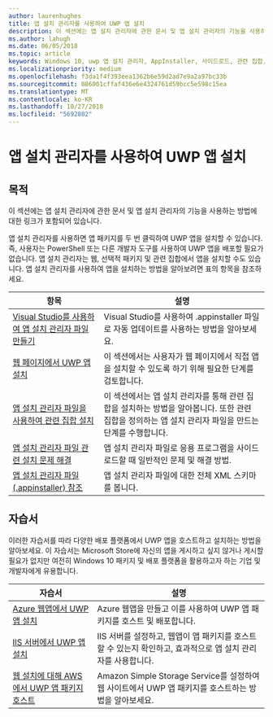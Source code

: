 ```yaml
---
author: laurenhughes
title: 앱 설치 관리자를 사용하여 UWP 앱 설치
description: 이 섹션에는 앱 설치 관리자에 관한 문서 및 앱 설치 관리자의 기능을 사용하는 방법에 대한 링크가 포함되어 있습니다.
ms.author: lahugh
ms.date: 06/05/2018
ms.topic: article
keywords: Windows 10, uwp 앱 설치 관리자, AppInstaller, 사이드로드, 관련 집합, 선택적 패키지
ms.localizationpriority: medium
ms.openlocfilehash: f3da1f4f393eea1362b6e59d2ad7e9a2a97bc33b
ms.sourcegitcommit: 086001cffaf436e6e4324761d59bcc5e598c15ea
ms.translationtype: MT
ms.contentlocale: ko-KR
ms.lasthandoff: 10/27/2018
ms.locfileid: "5692802"
---
```

# <a name="install-uwp-apps-with-app-installer"></a>앱 설치 관리자를 사용하여 UWP 앱 설치

## <a name="purpose"></a>목적
이 섹션에는 앱 설치 관리자에 관한 문서 및 앱 설치 관리자의 기능을 사용하는 방법에 대한 링크가 포함되어 있습니다. 

앱 설치 관리자를 사용하면 앱 패키지를 두 번 클릭하여 UWP 앱을 설치할 수 있습니다. 즉, 사용자는 PowerShell 또는 다른 개발자 도구를 사용하여 UWP 앱을 배포할 필요가 없습니다. 앱 설치 관리자는 웹, 선택적 패키지 및 관련 집합에서 앱을 설치할 수도 있습니다. 앱 설치 관리자를 사용하여 앱을 설치하는 방법을 알아보려면 표의 항목을 참조하세요.

| 항목 | 설명 |
|-------|-------------|
| [Visual Studio를 사용하여 앱 설치 관리자 파일 만들기](create-appinstallerfile-vs.md)| Visual Studio를 사용하여 .appinstaller 파일로 자동 업데이트를 사용하는 방법을 알아보세요. |
| [웹 페이지에서 UWP 앱 설치](installing-UWP-apps-web.md) | 이 섹션에서는 사용자가 웹 페이지에서 직접 앱을 설치할 수 있도록 하기 위해 필요한 단계를 검토합니다. |
| [앱 설치 관리자 파일을 사용하여 관련 집합 설치](install-related-set.md) | 이 섹션에서는 앱 설치 관리자를 통해 관련 집합을 설치하는 방법을 알아봅니다. 또한 관련 집합을 정의하는 앱 설치 관리자 파일을 만드는 단계를 수행합니다. |
| [앱 설치 관리자 파일 관련 설치 문제 해결](troubleshoot-appinstaller-issues.md) | 앱 설치 관리자 파일로 응용 프로그램을 사이드로드할 때 일반적인 문제 및 해결 방법. |
| [앱 설치 관리자 파일(.appinstaller) 참조](https://docs.microsoft.com/uwp/schemas/appinstallerschema/app-installer-file) | 앱 설치 관리자 파일에 대한 전체 XML 스키마를 봅니다. |

## <a name="tutorials"></a>자습서 

이러한 자습서를 따라 다양한 배포 플랫폼에서 UWP 앱을 호스트하고 설치하는 방법을 알아보세요. 이 자습서는 Microsoft Store에 자신의 앱을 게시하고 싶지 않거나 게시할 필요가 없지만 여전히 Windows 10 패키지 및 배포 플랫폼을 활용하고자 하는 기업 및 개발자에게 유용합니다.

| 자습서 | 설명 |
|----------|-------------|
| [Azure 웹앱에서 UWP 앱 설치](web-install-azure.md) | Azure 웹앱을 만들고 이를 사용하여 UWP 앱 패키지를 호스트 및 배포합니다. |
| [IIS 서버에서 UWP 앱 설치](web-install-IIS.md) | IIS 서버를 설정하고, 웹앱이 앱 패키지를 호스트할 수 있는지 확인하고, 효과적으로 앱 설치 관리자를 사용합니다. |
| [웹 설치에 대해 AWS에서 UWP 앱 패키지 호스트](web-install-aws.md) | Amazon Simple Storage Service를 설정하여 웹 사이트에서 UWP 앱 패키지를 호스트하는 방법을 알아보세요. |

